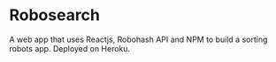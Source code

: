 # Robosearch

 A web app that uses Reactjs, Robohash API and NPM to build a sorting robots app. Deployed on Heroku. 
